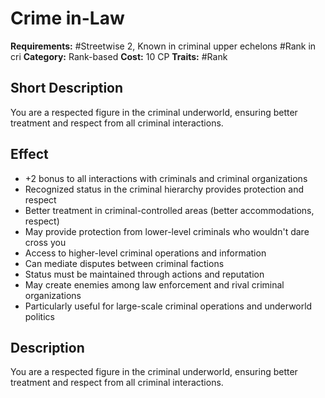 # Crime in-Law

**Requirements:** #Streetwise 2, Known in criminal upper echelons  #Rank in cri
**Category:** Rank-based
**Cost:** 10 CP
**Traits:** #Rank


## Short Description
You are a respected figure in the criminal underworld, ensuring better treatment and respect from all criminal interactions.

## Effect
- +2 bonus to all interactions with criminals and criminal organizations
- Recognized status in the criminal hierarchy provides protection and respect
- Better treatment in criminal-controlled areas (better accommodations, respect)
- May provide protection from lower-level criminals who wouldn't dare cross you
- Access to higher-level criminal operations and information
- Can mediate disputes between criminal factions
- Status must be maintained through actions and reputation
- May create enemies among law enforcement and rival criminal organizations
- Particularly useful for large-scale criminal operations and underworld politics

## Description
You are a respected figure in the criminal underworld, ensuring better treatment and respect from all criminal interactions.